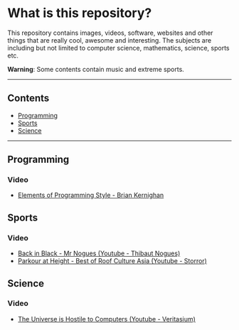 
# What is this repository?

This repository contains images, videos, software, websites and other things 
that are really cool, awesome and interesting. The subjects are including but
not limited to computer science, mathematics, science, sports etc.

**Warning**: Some contents contain music and extreme sports.

***

## Contents 

- [Programming](#programming)
- [Sports](#sports)
- [Science](#science)
 
***

## Programming

### Video

- [Elements of Programming Style - Brian Kernighan](https://www.youtube.com/watch?v=8SUkrR7ZfTA)

## Sports

### Video

- [Back in Black - Mr Nogues (Youtube - Thibaut Nogues)](https://www.youtube.com/watch?v=tjGPcFmks70)
- [Parkour at Height - Best of Roof Culture Asia (Youtube - Storror)](https://www.youtube.com/watch?v=QHqAVaQqQWQ)

## Science

### Video

- [The Universe is Hostile to Computers (Youtube - Veritasium)](https://www.youtube.com/watch?v=AaZ_RSt0KP8)

